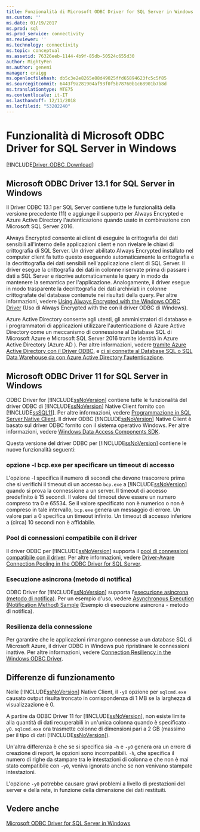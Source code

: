 ```yaml
---
title: Funzionalità di Microsoft ODBC Driver for SQL Server in Windows | Microsoft Docs
ms.custom: ''
ms.date: 01/19/2017
ms.prod: sql
ms.prod_service: connectivity
ms.reviewer: ''
ms.technology: connectivity
ms.topic: conceptual
ms.assetid: 76326eeb-1144-4b9f-85db-50524c655d30
author: MightyPen
ms.author: genemi
manager: craigg
ms.openlocfilehash: db5c3e2e8265e88d49025ffd65894623fc5c5f85
ms.sourcegitcommit: 6443f9a281904af93f0f5b78760b1c68901b7b8d
ms.translationtype: MTE75
ms.contentlocale: it-IT
ms.lasthandoff: 12/11/2018
ms.locfileid: "53202240"
---
```

# <a name="features-of-the-microsoft-odbc-driver-for-sql-server-on-windows"></a>Funzionalità di Microsoft ODBC Driver for SQL Server in Windows
[!INCLUDE[Driver_ODBC_Download](../../../includes/driver_odbc_download.md)]

    
## <a name="microsoft-odbc-driver-131-for-sql-server-on-windows"></a>Microsoft ODBC Driver 13.1 for SQL Server in Windows

Il Driver ODBC 13.1 per SQL Server contiene tutte le funzionalità della versione precedente (11) e aggiunge il supporto per Always Encrypted e Azure Active Directory l'autenticazione quando usato in combinazione con Microsoft SQL Server 2016.  
  
Always Encrypted consente ai client di eseguire la crittografia dei dati sensibili all'interno delle applicazioni client e non rivelare le chiavi di crittografia di SQL Server. Un driver abilitato Always Encrypted installato nel computer client fa tutto questo eseguendo automaticamente la crittografia e la decrittografia dei dati sensibili nell'applicazione client di SQL Server. Il driver esegue la crittografia dei dati in colonne riservate prima di passare i dati a SQL Server e riscrive automaticamente le query in modo da mantenere la semantica per l'applicazione. Analogamente, il driver esegue in modo trasparente la decrittografia dei dati archiviati in colonne crittografate del database contenute nei risultati della query. Per altre informazioni, vedere [Using Always Encrypted with the Windows ODBC Driver](../../../connect/odbc/using-always-encrypted-with-the-odbc-driver.md) (Uso di Always Encrypted with the con il driver ODBC di Windows).
 
Azure Active Directory consente agli utenti, gli amministratori di database e i programmatori di applicazioni utilizzare l'autenticazione di Azure Active Directory come un meccanismo di connessione al Database SQL di Microsoft Azure e Microsoft SQL Server 2016 tramite identità in Azure Active Directory (Azure AD ). Per altre informazioni, vedere [tramite Azure Active Directory con il Driver ODBC](../../../connect/odbc/using-azure-active-directory.md), e [ci si connette al Database SQL o SQL Data Warehouse da con Azure Active Directory l'autenticazione](https://azure.microsoft.com/documentation/articles/sql-database-aad-authentication/).   
  
## <a name="microsoft-odbc-driver-11-for-sql-server-on-windows"></a>Microsoft ODBC Driver 11 for SQL Server in Windows  

ODBC Driver for [!INCLUDE[ssNoVersion](../../../includes/ssnoversion-md.md)] contiene tutte le funzionalità del driver ODBC di [!INCLUDE[ssNoVersion](../../../includes/ssnoversion-md.md)] Native Client fornito con [!INCLUDE[ssSQL11](../../../includes/sssql11-md.md)]. Per altre informazioni, vedere [Programmazione in SQL Server Native Client](../../../relational-databases/native-client/sql-server-native-client-programming.md). Il driver ODBC [!INCLUDE[ssNoVersion](../../../includes/ssnoversion-md.md)] Native Client è basato sul driver ODBC fornito con il sistema operativo Windows. Per altre informazioni, vedere [Windows Data Access Components SDK](https://msdn.microsoft.com/library/aa968814(VS.85).aspx).  
  
Questa versione del driver ODBC per [!INCLUDE[ssNoVersion](../../../includes/ssnoversion-md.md)] contiene le nuove funzionalità seguenti:  
  
### <a name="bcpexe--l-option-for-specifying-a-login-timeout"></a>opzione -l bcp.exe per specificare un timeout di accesso
 
L'opzione -l specifica il numero di secondi che devono trascorrere prima che si verifichi il timeout di un accesso `bcp.exe` a [!INCLUDE[ssNoVersion](../../../includes/ssnoversion-md.md)] quando si prova la connessione a un server. Il timeout di accesso predefinito è 15 secondi. Il valore del timeout deve essere un numero compreso tra 0 e 65534. Se il valore specificato non è numerico o non è compreso in tale intervallo, `bcp.exe` genera un messaggio di errore. Un valore pari a 0 specifica un timeout infinito. Un timeout di accesso inferiore a (circa) 10 secondi non è affidabile.  
  
### <a name="driver-aware-connection-pooling"></a>Pool di connessioni compatibile con il driver  
Il driver ODBC per [!INCLUDE[ssNoVersion](../../../includes/ssnoversion-md.md)] supporta il [pool di connessioni compatibile con il driver](https://msdn.microsoft.com/library/hh405031(VS.85).aspx). Per altre informazioni, vedere [Driver-Aware Connection Pooling in the ODBC Driver for SQL Server](../../../connect/odbc/windows/driver-aware-connection-pooling-in-the-odbc-driver-for-sql-server.md).  
  
### <a name="asynchronous-execution-notification-method"></a>Esecuzione asincrona (metodo di notifica)  
ODBC Driver for [!INCLUDE[ssNoVersion](../../../includes/ssnoversion-md.md)] supporta l'[esecuzione asincrona (metodo di notifica)](https://msdn.microsoft.com/library/hh405038(VS.85).aspx). Per un esempio d'uso, vedere [Asynchronous Execution &#40;Notification Method&#41; Sample](../../../connect/odbc/windows/asynchronous-execution-notification-method-sample.md) (Esempio di esecuzione asincrona - metodo di notifica).  
  
### <a name="connection-resiliency"></a>Resilienza della connessione
Per garantire che le applicazioni rimangano connesse a un database SQL di Microsoft Azure, il driver ODBC in Windows può ripristinare le connessioni inattive. Per altre informazioni, vedere [Connection Resiliency in the Windows ODBC Driver](../../../connect/odbc/windows/connection-resiliency-in-the-windows-odbc-driver.md).  
  
## <a name="behavior-changes"></a>Differenze di funzionamento

Nelle [!INCLUDE[ssNoVersion](../../../includes/ssnoversion-md.md)] Native Client, il `-y0` opzione per `sqlcmd.exe` causato output risulta troncato in corrispondenza di 1 MB se la larghezza di visualizzazione è 0.
  
A partire da ODBC Driver 11 for [!INCLUDE[ssNoVersion](../../../includes/ssnoversion-md.md)], non esiste limite alla quantità di dati recuperabili in un'unica colonna quando è specificato `-y0`. `sqlcmd.exe` ora trasmette colonne di dimensioni pari a 2 GB (massimo per il tipo di dati [!INCLUDE[ssNoVersion](../../../includes/ssnoversion-md.md)]).  
  
Un'altra differenza è che se si specifica sia `-h` e `-y0` genera ora un errore di creazione di report, le opzioni sono incompatibili. `-h`, che specifica il numero di righe da stampare tra le intestazioni di colonna e che non è mai stato compatibile con `-y0`, veniva ignorato anche se non venivano stampate intestazioni.
  
L'opzione `-y0` potrebbe causare gravi problemi a livello di prestazioni del server e della rete, in funzione della dimensione dei dati restituiti.

## <a name="see-also"></a>Vedere anche  
[Microsoft ODBC Driver for SQL Server in Windows](../../../connect/odbc/windows/microsoft-odbc-driver-for-sql-server-on-windows.md)  
